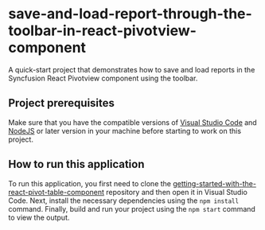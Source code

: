 # save-and-load-report-through-the-toolbar-in-react-pivotview-component
A quick-start project that demonstrates how to save and load reports in the Syncfusion React Pivotview component using the toolbar.

## Project prerequisites

Make sure that you have the compatible versions of [Visual Studio Code](https://code.visualstudio.com/download ) and [NodeJS](https://nodejs.org/en/download) or later version in your machine before starting to work on this project.

## How to run this application

To run this application, you first need to clone the [getting-started-with-the-react-pivot-table-component](https://github.com/SyncfusionExamples/getting-started-with-the-react-pivot-table-component) repository and then open it in Visual Studio Code. Next, install the necessary dependencies using the `npm install` command. Finally, build and run your project using the `npm start` command to view the output.
